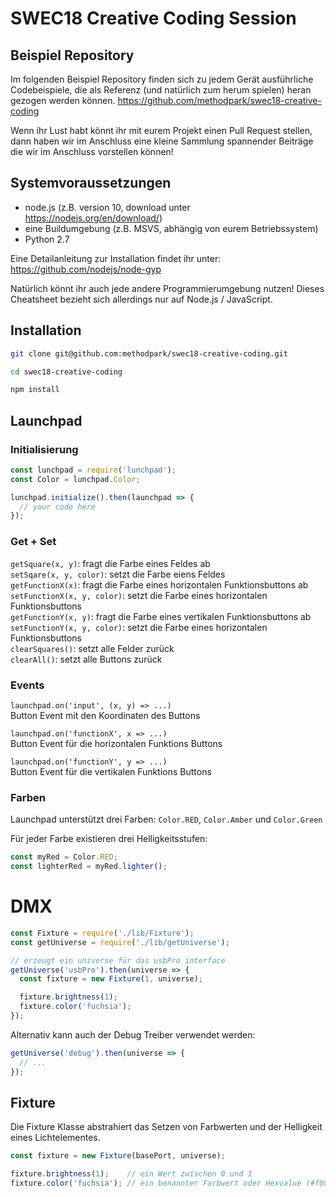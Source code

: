 # SWEC18 Creative Coding Session

## Beispiel Repository

Im folgenden Beispiel Repository finden sich zu jedem Gerät ausführliche Codebeispiele, die als Referenz (und natürlich zum herum spielen) heran gezogen werden können.
https://github.com/methodpark/swec18-creative-coding

Wenn ihr Lust habt könnt ihr mit eurem Projekt einen Pull Request stellen, dann haben wir im Anschluss eine kleine Sammlung spannender Beiträge die wir im Anschluss vorstellen können!

## Systemvoraussetzungen

* node.js (z.B. version 10, download unter https://nodejs.org/en/download/)
* eine Buildumgebung (z.B. MSVS, abhängig von eurem Betriebssystem)
* Python 2.7

Eine Detailanleitung zur Installation findet ihr unter: https://github.com/nodejs/node-gyp

Natürlich könnt ihr auch jede andere Programmierumgebung nutzen!
Dieses Cheatsheet bezieht sich allerdings nur auf Node.js / JavaScript.

## Installation

````bash
git clone git@github.com:methodpark/swec18-creative-coding.git

cd swec18-creative-coding

npm install
````

## Launchpad

### Initialisierung
````javascript
const lunchpad = require('lunchpad');
const Color = lunchpad.Color;

lunchpad.initialize().then(launchpad => {
  // your code here
});
````
### Get + Set

`getSquare(x, y)`: fragt die Farbe eines Feldes ab<br>
`setSqare(x, y, color)`: setzt die Farbe eiens Feldes<br>
`getFunctionX(x)`: fragt die Farbe eines horizontalen Funktionsbuttons ab<br>
`setFunctionX(x, y, color)`: setzt die Farbe eines horizontalen Funktionsbuttons<br>
`getFunctionY(x, y)`: fragt die Farbe eines vertikalen Funktionsbuttons ab<br>
`setFunctionY(x, y, color)`: setzt die Farbe eines horizontalen Funktionsbuttons<br>
`clearSquares()`: setzt alle Felder zurück<br>
`clearAll()`: setzt alle Buttons zurück<br>

### Events

`launchpad.on('input', (x, y) => ...)`<br>
Button Event mit den Koordinaten des Buttons

`launchpad.on('functionX', x => ...)`<br>
Button Event für die horizontalen Funktions Buttons

`launchpad.on('functionY', y => ...)`<br>
Button Event für die vertikalen Funktions Buttons

### Farben

Launchpad unterstützt drei Farben:
`Color.RED`, `Color.Amber` und `Color.Green`

Für jeder Farbe existieren drei Helligkeitsstufen:
````javascript
const myRed = Color.RED;
const lighterRed = myRed.lighter();
````

# DMX

````javascript
const Fixture = require('./lib/Fixture');
const getUniverse = require('./lib/getUniverse');

// erzeugt ein universe für das usbPro interface
getUniverse('usbPro').then(universe => {
  const fixture = new Fixture(1, universe);

  fixture.brightness(1);
  fixture.color('fuchsia');
});
````

Alternativ kann auch der Debug Treiber verwendet werden:
````javascript
getUniverse('debug').then(universe => {
  // ...
});
````

## Fixture

Die Fixture Klasse abstrahiert das Setzen von Farbwerten und der Helligkeit eines Lichtelementes.
````javascript
const fixture = new Fixture(basePort, universe);

fixture.brightness(1);    // ein Wert zwischen 0 und 1
fixture.color('fuchsia'); // ein benannter Farbwert oder Hexvalue (#f00)
````
